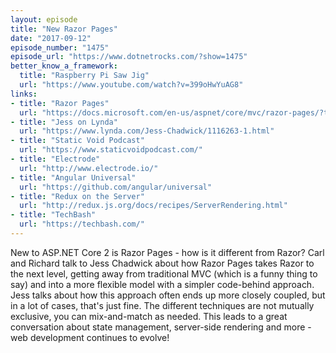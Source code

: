 ```yaml
---
layout: episode
title: "New Razor Pages"
date: "2017-09-12"
episode_number: "1475"
episode_url: "https://www.dotnetrocks.com/?show=1475"
better_know_a_framework:
  title: "Raspberry Pi Saw Jig"
  url: "https://www.youtube.com/watch?v=399oHwYuAG8"
links:
- title: "Razor Pages"
  url: "https://docs.microsoft.com/en-us/aspnet/core/mvc/razor-pages/?tabs=visual-studio"
- title: "Jess on Lynda"
  url: "https://www.lynda.com/Jess-Chadwick/1116263-1.html"
- title: "Static Void Podcast"
  url: "https://www.staticvoidpodcast.com/"
- title: "Electrode"
  url: "http://www.electrode.io/"
- title: "Angular Universal"
  url: "https://github.com/angular/universal"
- title: "Redux on the Server"
  url: "http://redux.js.org/docs/recipes/ServerRendering.html"
- title: "TechBash"
  url: "https://techbash.com/"
---
```


New to ASP.NET Core 2 is Razor Pages - how is it different from Razor? Carl and Richard talk to Jess Chadwick about how Razor Pages takes Razor to the next level, getting away from traditional MVC (which is a funny thing to say) and into a more flexible model with a simpler code-behind approach. Jess talks about how this approach often ends up more closely coupled, but in a lot of cases, that's just fine. The different techniques are not mutually exclusive, you can mix-and-match as needed. This leads to a great conversation about state management, server-side rendering and more - web development continues to evolve!
